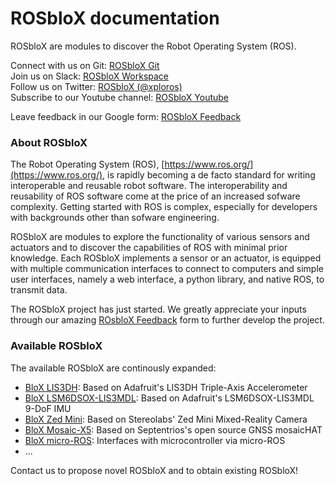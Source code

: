 # ROSbloX documentation

ROSbloX are modules to discover the Robot Operating System (ROS).

Connect with us on Git: [ROSbloX Git](https://github.com/rosblox)  
Join us on Slack: [ROSbloX Workspace](https://join.slack.com/t/rosblox/shared_invite/zt-1c6ifc24n-OswQtNwORkq588QPNZ2KoA)  
Follow us on Twitter: [ROSbloX (@xploros)](https://twitter.com/xploros)  
Subscribe to our Youtube channel: [ROSbloX Youtube](https://www.youtube.com/channel/UC8t8kygP_QODOw7MCxGZJVg)  


Leave feedback in our Google form: [ROSbloX Feedback](https://forms.gle/vUeeocDE7jSQKdCc7)

### About ROSbloX

The Robot Operating System (ROS), [https://www.ros.org/](https://www.ros.org/), is rapidly becoming a de facto standard for writing interoperable and reusable robot software. The interoperability and reusability of ROS software come at the price of an increased sofware complexity. Getting started with ROS is complex, especially for developers with backgrounds other than sofware engineering.  

ROSbloX are modules to explore the functionality of various sensors and actuators and to discover the capabilities of ROS with minimal prior knowledge. Each ROSbloX implements a sensor or an actuator, is equipped with multiple communication interfaces to connect to computers and simple user interfaces, namely a web interface, a python library, and native ROS, to transmit data.  

The ROSbloX project has just started. We greatly appreciate your inputs through our amazing [ROsbloX Feedback](https://forms.gle/vUeeocDE7jSQKdCc7) form to further develop the project.  


### Available ROSbloX

The available ROSbloX are continously expanded:

- [BloX LIS3DH](https://github.com/rosblox/blox-lis3dh): Based on Adafruit's LIS3DH Triple-Axis Accelerometer
- [BloX LSM6DSOX-LIS3MDL](https://github.com/rosblox/blox-lsm6dsox-lis3mdl): Based on Adafruit's LSM6DSOX-LIS3MDL 9-DoF IMU
- [BloX Zed Mini](https://github.com/rosblox/blox-zed-mini): Based on Stereolabs' Zed Mini Mixed-Reality Camera
- [BloX Mosaic-X5](https://github.com/rosblox/blox-mosaic-x5): Based on Septentrios's open source GNSS mosaicHAT
- [BloX micro-ROS](https://github.com/rosblox/blox-micro-ros): Interfaces with microcontroller via micro-ROS
- ...

Contact us to propose novel ROSbloX and to obtain existing ROSbloX! 